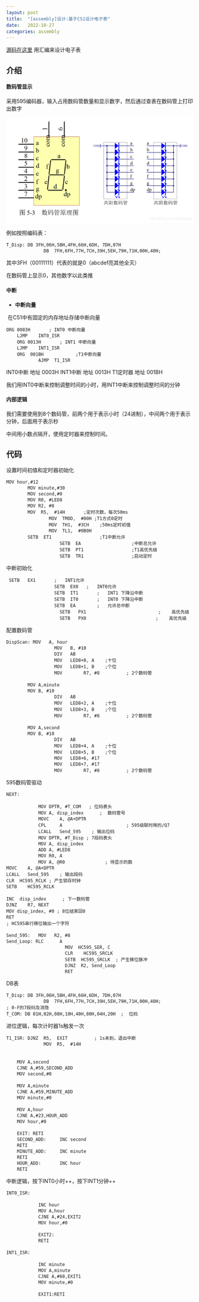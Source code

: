 ```yaml
---
layout: post
title:  "[assembly]设计:基于C51设计电子表"
date:   2022-10-27
categories: assembly
---
```


[源码在这里](https://github.com/yuuuuuuan/clock)	用汇编来设计电子表

## 介绍

#### 数码管显示

采用595编码器，输入占用数码管数量和显示数字，然后通过查表在数码管上打印出数字

![image](/assets/20200325100144656.png)

例如按照编码表：

```
T_Disp: DB 3FH,06H,5BH,4FH,66H,6DH, 7DH,07H
              DB  7FH,6FH,77H,7CH,39H,5EH,79H,71H,00H,40H;
```

其中3FH（00111111）代表的就是0（abcdef亮其他全灭）

在数码管上显示0，其他数字以此类推

#### 中断

- **中断向量**

​		在C51中有固定的内存地址存储中断向量

```
ORG	0003H		; INT0 中断向量
	LJMP	INT0_ISR 
	ORG	0013H		; INT1 中断向量
	LJMP	INT1_ISR 
	ORG  001BH            ;T1中断向量
           	AJMP  T1_ISR
```

INT0中断 地址 0003H		INT1中断 地址 0013H		T1定时器 地址 001BH

我们用INT0中断来控制调整时间的小时，用INT1中断来控制调整时间的分钟

#### 内部逻辑

我们需要使用到8个数码管，前两个用于表示小时（24进制），中间两个用于表示分钟，后面用于表示秒

中间用小数点隔开，使用定时器来控制时间。

## 代码

设置时间初值和定时器初始化

```
MOV hour,#12
		MOV minute,#30
		MOV second,#0
   		MOV	R0, #LED8
		MOV	R2, #8
		MOV  R5,  #14H       ;定时次数，每次50ms
          		MOV  TMOD,  #00H ;T1方式0定时
           		MOV  TH1,  #3CH    ;50ms定时初值
           		MOV  TL1,  #0B0H
		SETB  ET1                  ;T1中断允许
               		SETB  EA                   ;中断总允许
               		SETB  PT1                  ;T1高优先级
               		SETB  TR1                  ;启动定时
```

中断初始化

```
 SETB	EX1		  ;   INT1允许
				  SETB	EX0	  ;   INT0允许
	              SETB	IT1		  ;   INT1 下降沿中断
				  SETB	IT0		  ;   INT0 下降沿中断
	              SETB	EA		  ;   允许总中断	
                    SETB   PX1                           ;    高优先级
					SETB   PX0                          ;    高优先级
```

配置数码管

```
DispScan: MOV	A, hour
	              MOV	B, #10
	              DIV  	AB
	              MOV	LED8+0, A    ;十位
	              MOV	LED8+1, B    ;个位
	              MOV        R7, #8          ; 2个数码管

		MOV A,minute
		MOV	B, #10
	              DIV  	AB
	              MOV	LED8+2, A    ;十位
	              MOV	LED8+3, B    ;个位
	              MOV        R7, #8          ; 2个数码管
		
		MOV A,second
		MOV	B, #10
	              DIV  	AB
	              MOV	LED8+4, A    ;十位
	              MOV	LED8+5, B    ;个位
				  MOV   LED8+6, #17
				  MOV   LED8+7, #17
	              MOV        R7, #8          ; 2个数码管
```

595数码管驱动

```
NEXT:	
			
			MOV	DPTR, #T_COM   ; 位码表头   
	        MOV	A, disp_index      ;  数码管号
	        MOVC	A, @A+DPTR
	        CPL 	A                        ; 595级联时用的/Q7
	        LCALL	Send_595	; 输出位码
	        MOV	DPTR, #T_Disp ; 7段码表头
	        MOV	A, disp_index
	        ADD	A, #LED8
	        MOV	R0, A
	        MOV	A, @R0               ; 待显示的数
MOVC	A, @A+DPTR
LCALL	Send_595	; 输出段码
CLR	 HC595_RCLK	; 产生锁存时钟
SETB	HC595_RCLK

INC	 disp_index      ; 下一数码管
DJNZ    R7, NEXT
MOV	disp_index, #0 ; 8位结束回0
RET
; HC595串行移位输出一个字符

Send_595:   MOV   R2, #8
Send_Loop: RLC      A
	                  MOV  HC595_SER, C
	                  CLR    HC595_SRCLK 
                      SETB  HC595_SRCLK  ; 产生移位脉冲
	                  DJNZ  R2, Send_Loop
	                  RET

```

DB表

```
T_Disp: DB 3FH,06H,5BH,4FH,66H,6DH, 7DH,07H
              DB  7FH,6FH,77H,7CH,39H,5EH,79H,71H,00H,40H;
; 0-F的7段码及消隐 
T_COM: DB 01H,02H,08H,10H,40H,80H,04H,20H  ;  位码
```

进位逻辑，每次计时器1s触发一次

```
T1_ISR: DJNZ  R5,  EXIT          ; 1s未到，退出中断
              MOV  R5,  #14H
    
	
	MOV A,second
	CJNE A,#59,SECOND_ADD
	MOV second,#0
	
	MOV A,minute
	CJNE A,#59,MINUTE_ADD
	MOV minute,#0
	
	MOV A,hour
	CJNE A,#23,HOUR_ADD
	MOV hour,#0
	     
	EXIT: RETI
	SECOND_ADD:		INC second  
	RETI
	MINUTE_ADD:		INC minute
	RETI
	HOUR_ADD:		INC hour
	RETI
```

中断逻辑，按下INT0小时++，按下INT1分钟++

```
INT0_ISR:  
			
			INC hour
			MOV A,hour
			CJNE A,#24,EXIT2
			MOV hour,#0
			
			EXIT2:
			RETI

INT1_ISR:  
		
			INC minute 
			MOV A,minute
			CJNE A,#60,EXIT1
			MOV minute,#0
			
			EXIT1:RETI
			
```

